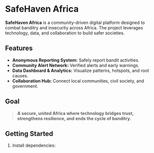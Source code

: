 # SafeHaven Africa

**SafeHaven Africa** is a community-driven digital platform designed to combat banditry and insecurity across Africa. The project leverages technology, data, and collaboration to build safer societies.

## Features

- **Anonymous Reporting System:** Safely report bandit activities.
- **Community Alert Network:** Verified alerts and early warnings.
- **Data Dashboard & Analytics:** Visualize patterns, hotspots, and root causes.
- **Collaboration Hub:** Connect local communities, civil society, and government.

## Goal

> **A secure, united Africa where technology bridges trust, strengthens resilience, and ends the cycle of banditry.**

## Getting Started

1. Install dependencies: 
